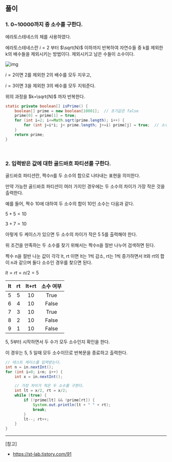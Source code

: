 ## 풀이

### 1. 0~10000까지 중 소수를 구한다.

에라토스테네스의 체를 사용하였다.

에라토스테네스란 $i=2$ 부터 $\sqrt{N}$ 이하까지 반복하여 자연수들 중 k를 제외한 k의 배수들을 제외시키는 방법이다. 제외시키고 남은 수들이 소수이다.

![img](https://user-images.githubusercontent.com/80824750/219273893-7a42422f-9475-4ecb-936f-0fc8aba261a1.gif)

$i=2$이면 2를 제외한 2의 배수를 모두 지우고,

$i=3$이면 3을 제외한 3의 배수를 모두 지워준다.

위의 과정을 $k=\sqrt{N}$ 까자 반복한다.

```java
static private boolean[] isPrime() {
    boolean[] prime = new boolean[10001];  // 초기값은 false
    prime[0] = prime[1] = true;
    for (int i=2; i<=Math.sqrt(prime.length); i++) {
        for (int j=i*i; j< prime.length; j+=i) prime[j] = true;  // 소수가 아닌 것을 true로 변경
    }
    return prime;
}
```

<br/>

### 2. 입력받은 값에 대한 골드바흐 파티션를 구한다.

골드바흐 파티션란, 짝수n를 두 소수의 합으로 나타내는 표현을 의미한다.

만약 가능한 골드바흐 파티션이 여러 가지인 경우에는 두 소수의 차이가 가장 작은 것을 출력한다.

예를 들어, 짝수 10에 대하여 두 소수의 합이 10인 소수는 다음과 같다.

$5+5=10$

$3+7=10$

아렇게 두 케이스가 있으면 두 소수의 차이가 작은 5 5를 출력해야 한다.

위 조건을 만족하는 두 소수를 찾기 위해서는 짝수n을 절반 나누어 검색하면 된다.

짝수 n을 절반 나눈 값이 각각 lt, rt 이면 lt는 1씩 감소, rt는 1씩 증가하면서 lt와 rt의 합이 n과 같으며 둘다 소수인 경우를 찾으면 된다.

$lt = rt = n/2 = 5$

|lt|rt|lt+rt|소수 여부|
|:--:|:--:|:--:|:--:|
|5|5|10|True|
|6|4|10|False|
|7|3|10|True|
|8|2|10|False|
|9|1|10|False|

5, 5부터 시작하면서 두 수가 모두 소수인지 확인을 한다.

이 경우는 5, 5 일때 모두 소수이므로 반복문을 종료하고 출력한다.

```java
// 테스트 케이스를 입력받는다.
int n = in.nextInt();
for (int i=0; i<n; i++) {
    int x = in.nextInt();

    // 가장 차이가 적은 두 소수를 구한다.
    int lt = x/2, rt = x/2;
    while (true) {
        if (!prime[lt] && !prime[rt]) {
            System.out.println(lt + " " + rt);
            break;
        }
        lt--; rt++;
    }
}
```

---
[참고]
- https://st-lab.tistory.com/91
